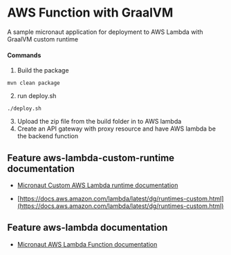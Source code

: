 # AWS Function with GraalVM
A sample micronaut application for deployment to AWS Lambda with GraalVM custom runtime

#### Commands
1. Build the package
```
mvn clean package
```
2. run deploy.sh
```
./deploy.sh
```
3. Upload the zip file from the build folder in to AWS lambda
4. Create an API gateway with proxy resource and have AWS lambda be the backend function



## Feature aws-lambda-custom-runtime documentation

- [Micronaut Custom AWS Lambda runtime documentation](https://micronaut-projects.github.io/micronaut-aws/latest/guide/index.html#lambdaCustomRuntimes)

- [https://docs.aws.amazon.com/lambda/latest/dg/runtimes-custom.html](https://docs.aws.amazon.com/lambda/latest/dg/runtimes-custom.html)

## Feature aws-lambda documentation

- [Micronaut AWS Lambda Function documentation](https://micronaut-projects.github.io/micronaut-aws/latest/guide/index.html#lambda)


